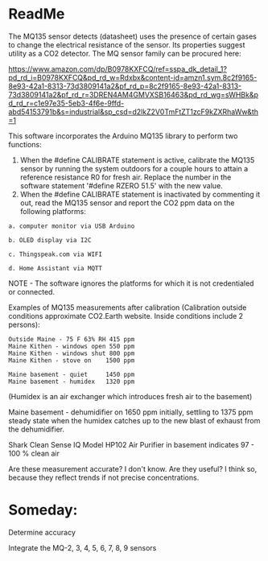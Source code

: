 # ReadMe
  The MQ135 sensor detects (datasheet) uses the presence of certain gases to change the electrical resistance of the sensor.  Its properties suggest utility as a CO2 detector.
  The MQ sensor family can be procured here:

https://www.amazon.com/dp/B0978KXFCQ/ref=sspa_dk_detail_1?pd_rd_i=B0978KXFCQ&pd_rd_w=Rdxbx&content-id=amzn1.sym.8c2f9165-8e93-42a1-8313-73d3809141a2&pf_rd_p=8c2f9165-8e93-42a1-8313-73d3809141a2&pf_rd_r=3DREN4AM4GMVXSB16463&pd_rd_wg=sWHBk&pd_rd_r=c1e97e35-5eb3-4f6e-9ffd-abd54153791b&s=industrial&sp_csd=d2lkZ2V0TmFtZT1zcF9kZXRhaWw&th=1


  
  This software incorporates the Arduino MQ135 library to perform two functions:
  1. When the #define CALIBRATE statement is active, calibrate the MQ135 sensor by running the system outdoors for a couple hours
     to attain a reference resistance R0 for fresh air.  Replace the number in the software statement '#define RZERO 51.5' with the new value.        
  2. When the #define CALIBRATE statement is inactivated by commenting it out, read the MQ135 sensor and report the CO2 ppm data on the following platforms:
  
    a. computer monitor via USB Arduino
  
    b. OLED display via I2C
  
    c. Thingspeak.com via WIFI
  
    d. Home Assistant via MQTT

  NOTE - The software ignores the platforms for which it is not credentialed or connected.



Examples of MQ135 measurements after calibration (Calibration outside conditions approximate CO2.Earth website. Inside conditions include 2 persons):

    Outside Maine - 75 F 63% RH 415 ppm 
    Maine Kithen - windows open 550 ppm
    Maine Kithen - windows shut 800 ppm
    Maine Kithen - stove on    1500 ppm     
    
    Maine basement - quiet     1450 ppm
    Maine basement - humidex   1320 ppm 

(Humidex is an air exchanger which introduces fresh air to the basement)

Maine basement - dehumidifier on 1650 ppm initially, settling to 1375 ppm steady state when the humidex catches up to the new blast of exhaust from the dehumidifier.
    
Shark Clean Sense IQ Model HP102 Air Purifier in basement indicates 97 - 100 % clean air    

Are these measurement accurate?  I don't know.  Are they useful? I think so, because they reflect trends if not precise concentrations.  

# Someday:

Determine accuracy
    
Integrate the MQ-2, 3, 4, 5, 6, 7, 8, 9 sensors
